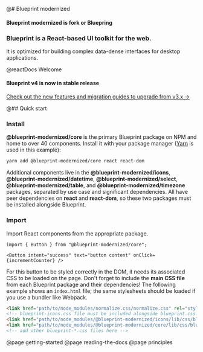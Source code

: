 @# Blueprint modernized

#### Blueprint modernized is fork or Bluepring
### Blueprint is a React-based UI toolkit for the web.

It is optimized for building complex data-dense interfaces for desktop applications.

@reactDocs Welcome

<div class="@ns-callout @ns-intent-primary @ns-icon-star">
<h4 class="@ns-heading">Blueprint v4 is now in stable release</h4>

[Check out the new features and migration guides to upgrade from v3.x &rarr;](https://github.com/palantir/blueprint/wiki/Blueprint-4.0)

</div>

@## Quick start

### Install

**@blueprint-modernized/core** is the primary Blueprint package on NPM and home to over 40 components.
Install it with your package manager ([Yarn](https://yarnpkg.com/) is used in this example):

```sh
yarn add @blueprint-modernized/core react react-dom
```

Additional components live in the **@blueprint-modernized/icons**, **@blueprint-modernized/datetime**, **@blueprint-modernized/select**, **@blueprint-modernized/table**, and **@blueprint-modernized/timezone** packages,
separated by use case and significant dependencies. All have peer dependencies on **react** and **react-dom**, so these two packages must be installed alongside Blueprint.

### Import

Import React components from the appropriate package.

```tsx
import { Button } from "@blueprint-modernized/core";

<Button intent="success" text="button content" onClick={incrementCounter} />
```

For this button to be styled correctly in the DOM, it needs its associated CSS to be loaded on the page.
Don't forget to include the **main CSS file** from each Blueprint package and their dependencies!
The following example shows an `index.html` file; the same stylesheets should be loaded if you use a bundler like Webpack.

```html
<link href="path/to/node_modules/normalize.css/normalize.css" rel="stylesheet" />
<!-- blueprint-icons.css file must be included alongside blueprint.css! -->
<link href="path/to/node_modules/@blueprint-modernized/icons/lib/css/blueprint-icons.css" rel="stylesheet" />
<link href="path/to/node_modules/@blueprint-modernized/core/lib/css/blueprint.css" rel="stylesheet" />
<!-- add other blueprint-*.css files here -->
```

@page getting-started
@page reading-the-docs
@page principles
